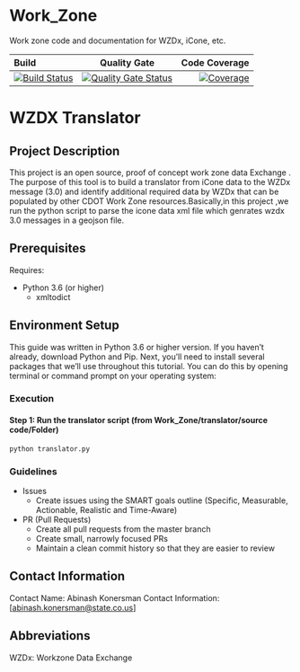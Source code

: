 # Work_Zone
Work zone code and documentation for WZDx, iCone, etc.

| Build       | Quality Gate     | Code Coverage     |
| :------------- | :----------: | -----------: |
| [![Build Status](https://travis-ci.com/CDOT-CV/Work_Zone.svg?branch=main)](https://travis-ci.com/CDOT-CV/Work_Zone)| [![Quality Gate Status](https://sonarcloud.io/api/project_badges/measure?project=CDOT-CV_Work_Zone&metric=alert_status)](https://sonarcloud.io/dashboard?id=CDOT-CV_Work_Zone) | [![Coverage](https://sonarcloud.io/api/project_badges/measure?project=CDOT-CV_Work_Zone&metric=coverage)](https://sonarcloud.io/dashboard?id=CDOT-CV_Work_Zone)    |


# WZDX Translator

## Project Description

This project is an open source, proof of concept work zone data Exchange . The purpose of this tool is to  build a translator from iCone data to the WZDx message (3.0) and identify additional required data by WZDx that can be populated by other CDOT Work Zone resources.Basically,in this project ,we run the python script to parse the icone data xml file which genrates wzdx 3.0 messages in a geojson file.

## Prerequisites

Requires:

- Python 3.6 (or higher)
  - xmltodict
   
  
## Environment Setup

This guide was written in Python 3.6 or higher version. If you haven’t already, download Python and Pip. Next, you’ll need to install several packages that we’ll use throughout this tutorial. You can do this by opening terminal or command prompt on your operating system:


### Execution

#### Step 1: Run the translator script (from Work_Zone/translator/source code/Folder)

```
python translator.py
```


### Guidelines

- Issues
  - Create issues using the SMART goals outline (Specific, Measurable, Actionable, Realistic and Time-Aware)
- PR (Pull Requests)
  - Create all pull requests from the master branch
  - Create small, narrowly focused PRs
  - Maintain a clean commit history so that they are easier to review
  
  
## Contact Information

Contact Name: Abinash Konersman
Contact Information: [abinash.konersman@state.co.us]

## Abbreviations

WZDx: Workzone Data Exchange

